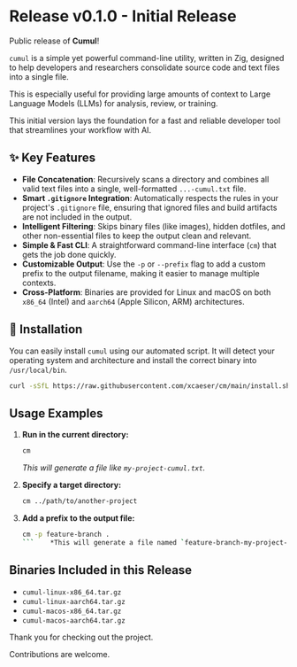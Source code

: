 # Release v0.1.0 - Initial Release

Public release of **Cumul**!

`cumul` is a simple yet powerful command-line utility, written in Zig, designed to help developers and researchers consolidate source code and text files into a single file.

This is especially useful for providing large amounts of context to Large Language Models (LLMs) for analysis, review, or training.

This initial version lays the foundation for a fast and reliable developer tool that streamlines your workflow with AI.

## ✨ Key Features

- **File Concatenation**: Recursively scans a directory and combines all valid text files into a single, well-formatted `...-cumul.txt` file.
- **Smart `.gitignore` Integration**: Automatically respects the rules in your project's `.gitignore` file, ensuring that ignored files and build artifacts are not included in the output.
- **Intelligent Filtering**: Skips binary files (like images), hidden dotfiles, and other non-essential files to keep the output clean and relevant.
- **Simple & Fast CLI**: A straightforward command-line interface (`cm`) that gets the job done quickly.
- **Customizable Output**: Use the `-p` or `--prefix` flag to add a custom prefix to the output filename, making it easier to manage multiple contexts.
- **Cross-Platform**: Binaries are provided for Linux and macOS on both `x86_64` (Intel) and `aarch64` (Apple Silicon, ARM) architectures.

## 🚀 Installation

You can easily install `cumul` using our automated script. It will detect your operating system and architecture and install the correct binary into `/usr/local/bin`.

```sh
curl -sSfL https://raw.githubusercontent.com/xcaeser/cm/main/install.sh | sh
```

## Usage Examples

1.  **Run in the current directory:**

    ```sh
    cm
    ```

    _This will generate a file like `my-project-cumul.txt`._

2.  **Specify a target directory:**

    ```sh
    cm ../path/to/another-project
    ```

3.  **Add a prefix to the output file:**
    ````sh
    cm -p feature-branch .
    ```    *This will generate a file named `feature-branch-my-project-cumul.txt`.*
    ````

## Binaries Included in this Release

- `cumul-linux-x86_64.tar.gz`
- `cumul-linux-aarch64.tar.gz`
- `cumul-macos-x86_64.tar.gz`
- `cumul-macos-aarch64.tar.gz`

Thank you for checking out the project.

Contributions are welcome.
